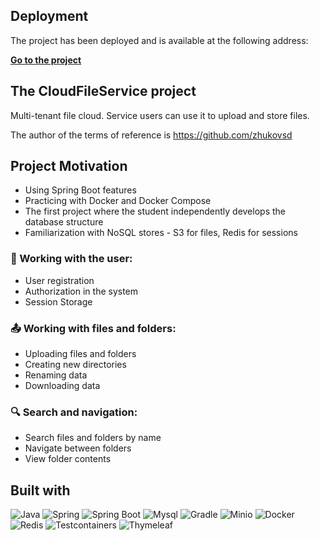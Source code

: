 ## Deployment
The project has been deployed and is available at the following address:

[**Go to the project**](http://94.159.110.20:8080/weather-viewer/)

## The CloudFileService project
Multi-tenant file cloud. Service users can use it to upload and store files.

The author of the terms of reference is https://github.com/zhukovsd

## Project Motivation
- Using Spring Boot features
- Practicing with Docker and Docker Compose
- The first project where the student independently develops the database structure
- Familiarization with NoSQL stores - S3 for files, Redis for sessions 

### 👤 Working with the user:
- User registration
- Authorization in the system
- Session Storage

### 📤 Working with files and folders:
- Uploading files and folders
- Creating new directories
- Renaming data
- Downloading data

### 🔍 Search and navigation:
- Search files and folders by name
- Navigate between folders
- View folder contents

## Built with
![Java](https://img.shields.io/badge/java-black?style=for-the-badge&logo=java&link=https%3A%2F%2Fwww.java.com%2Fen%2F)
![Spring](https://img.shields.io/badge/Spring-black?style=for-the-badge&logo=spring&link=https%3A%2F%2Fspring.io)
![Spring Boot](https://img.shields.io/badge/Spring%20boot-black?style=for-the-badge&logo=spring%20boot&link=https%3A%2F%2Fspring.io)
![Mysql](https://img.shields.io/badge/mysql-black?style=for-the-badge&logo=mysql&link=https://www.mysql.com/)
![Gradle](https://img.shields.io/badge/gradle-black?style=for-the-badge&logo=gradle&link=https%3A%2F%2Fgradle.org)
![Minio](https://img.shields.io/badge/minio-black?style=for-the-badge&logo=minio&link=https%3A%2F%2Fmin.io)
![Docker](https://img.shields.io/badge/docker-black?style=for-the-badge&logo=docker&link=https%3A%2F%2Fwww.docker.com)
![Redis](https://img.shields.io/badge/redis-black?style=for-the-badge&logo=redis&link=https%3A%2F%2Fredis.io)
![Testcontainers](https://img.shields.io/badge/testcontainers-black?style=for-the-badge&logo=testcontainers&link=https%3A%2F%2Ftestcontainers.com)
![Thymeleaf](https://img.shields.io/badge/thymeleaf-black?style=for-the-badge&logo=thymeleaf&link=https%3A%2F%2Fwww.thymeleaf.org)
